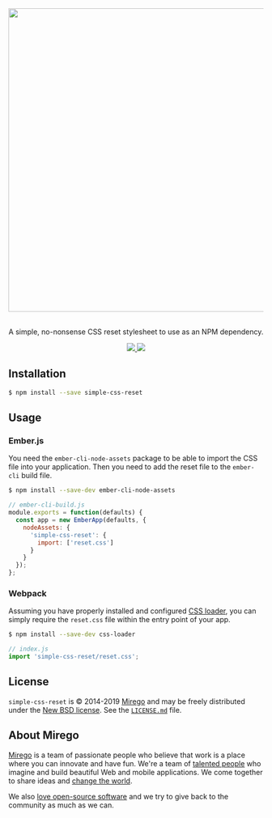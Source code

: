 <div align="center">
  <img src="https://user-images.githubusercontent.com/11348/55351996-cdb7af80-548d-11e9-8a01-7488378a9875.png" width="600" />
  <p><br />A simple, no-nonsense CSS reset stylesheet to use as an NPM dependency.</p>
  <p>
    <a href="https://travis-ci.com/mirego/simple-css-reset"><img src="https://travis-ci.com/mirego/simple-css-reset.svg?branch=master" />
  </a>
    <a href="https://www.npmjs.com/package/simple-css-reset"><img src="https://img.shields.io/npm/v/simple-css-reset.svg" /></a>
  </p>
</div>

## Installation

```bash
$ npm install --save simple-css-reset
```

## Usage

### Ember.js

You need the `ember-cli-node-assets` package to be able to import the CSS file into your application. Then you need to add the reset file to the `ember-cli` build file.

```bash
$ npm install --save-dev ember-cli-node-assets
```

```js
// ember-cli-build.js
module.exports = function(defaults) {
  const app = new EmberApp(defaults, {
    nodeAssets: {
      'simple-css-reset': {
        import: ['reset.css']
      }
    }
  });
};
```

### Webpack

Assuming you have properly installed and configured [CSS loader](https://github.com/webpack-contrib/css-loader), you can simply require the `reset.css` file within the entry point of your app.

```bash
$ npm install --save-dev css-loader
```

```js
// index.js
import 'simple-css-reset/reset.css';
```


## License

`simple-css-reset` is © 2014-2019 [Mirego](http://www.mirego.com) and may be freely distributed under the [New BSD license](http://opensource.org/licenses/BSD-3-Clause).  See the [`LICENSE.md`](https://github.com/mirego/simple-css-reset/blob/master/LICENSE.md) file.

## About Mirego

[Mirego](https://www.mirego.com/en) is a team of passionate people who believe that work is a place where you can innovate and have fun. We're a team of [talented people](https://life.mirego.com/en) who imagine and build beautiful Web and mobile applications. We come together to share ideas and [change the world](http://www.mirego.org/en).

We also [love open-source software](https://open.mirego.com) and we try to give back to the community as much as we can.

